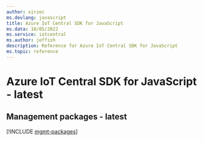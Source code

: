 ```yaml
---
author: xirzec
ms.devlang: javascript
title: Azure IoT Central SDK for JavaScript
ms.data: 10/05/2022
ms.service: iotcentral
ms.author: jeffish
description: Reference for Azure IoT Central SDK for JavaScript
ms.topic: reference
---
```

# Azure IoT Central SDK for JavaScript - latest

## Management packages - latest
[!INCLUDE [mgmt-packages](iot-central-mgmt-index.md)]